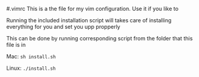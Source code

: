 #.vimrc
This is a the file for my vim configuration. Use it if you like to

Running the included installation script will takes care of installing
everything for you and set you upp propperly

This can be done by running corresponding script from the folder that this file
is in

Mac:
``` sh install.sh ```

Linux:
``` ./install.sh ```
